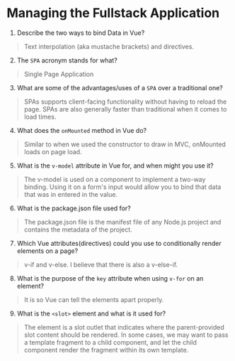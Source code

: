 # Managing the Fullstack Application

1. Describe the two ways to bind Data in Vue?

  > Text interpolation (aka mustache brackets) and directives.

2. The `SPA` acronym stands for what?

  > Single Page Application

3. What are some of the advantages/uses of a `SPA` over a traditional one?

  > SPAs supports client-facing functionality without having to reload the page. SPAs are also generally faster than traditional when it comes to load times.

4. What does the `onMounted` method in Vue do?

  > Similar to when we used the constructor to draw in MVC, onMounted loads on page load.

5. What is the `v-model` attribute in Vue for, and when might you use it?

  > The v-model is used on a component to implement a two-way binding. Using it on a form's input would allow you to bind that data that was in entered in the value. 

6. What is the package.json file used for?

  > The package.json file is the manifest file of any Node.js project and contains the metadata of the project.

7. Which Vue attributes(directives) could you use to conditionally render elements on a page?

  > v-if and v-else. I believe that there is also a v-else-if.

8. What is the purpose of the `key` attribute when using `v-for` on an element?

  > It is so Vue can tell the elements apart properly.

9. What is the `<slot>` element and what is it used for?

  > The <slot> element is a slot outlet that indicates where the parent-provided slot content should be rendered. In some cases, we may want to pass a template fragment to a child component, and let the child component render the fragment within its own template.
